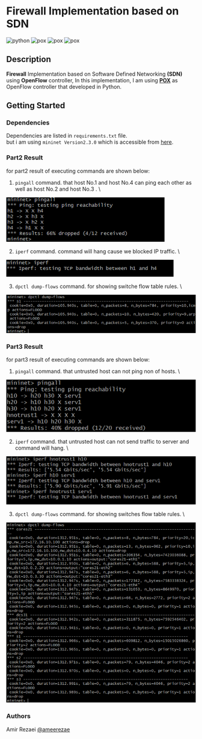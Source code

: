 # Firewall Implementation based on SDN
<img src="https://img.shields.io/static/v1?message=Python&logo=python&labelColor=306998&color=ffd43b&logoColor=white&label=%20&style=flat-square" alt="python"> <img src="https://img.shields.io/static/v1?message=OpenFlow&logo=OpenFlow&labelColor=F71735&color=F71735&logoColor=black&label=%20&style=flat-square" alt="pox"> <img src="https://img.shields.io/static/v1?message=POX&logo=pox&labelColor=7E2BF5&color=7E2BF5&logoColor=black&label=%20&style=flat-square" alt="pox"> <img src="https://img.shields.io/static/v1?message=mininet&logo=pox&labelColor=06D6A0&color=06D6A0&logoColor=black&label=%20&style=flat-square" alt="pox">

## Description
**Firewall** Implementation based on Software Defined Networking **(SDN)** using **OpenFlow** controller, In this implementation, I am using  **[POX](https://github.com/noxrepo/pox)** as OpenFlow controller that developed in Python.
## Getting Started
### Dependencies
Dependencies are listed in `requirements.txt` file. \
but i am using `mininet Version2.3.0` which is accessible from [here](https://github.com/mininet/mininet/releases/download/2.3.0/mininet-2.3.0-210211-ubuntu-20.04.1-legacy-server-amd64-ovf.zip).
### Part2 Result
for part2 result of executing commands are shown below:
1. `pingall` command. that host No.1 and host No.4 can ping each other as well as host No.2 and host No.3 .
\
<img src="./pingall2.png" alt="pingall2">
   

2. `iperf` command. command will hang cause we blocked IP traffic.
\
<img src="./iperf2.png" alt="iperf2">
   

3. `dpctl dump-flows` command. for showing switche flow table rules.
\
<img src="./dpctl2.png" alt="dpctl2">
   
### Part3 Result
for part3 result of executing commands are shown below:
1. `pingall` command. that untrusted host can not ping non of hosts.
\
<img src="./pingall3.png" alt="pingall3">
   

2. `iperf` command. that untrusted host can not send traffic to server and command will hang.
\
<img src="./iperf3.png" alt="iperf3">
   

3. `dpctl dump-flows` command. for showing switches flow table rules.
\
<img src="./dpctl3.png" alt="dpctl3">
   

### Authors
Amir Rezaei [@ameerezae](https://github.com/ameerezae)
